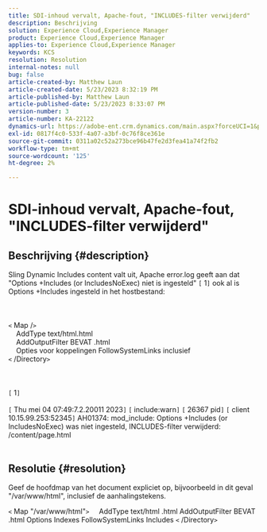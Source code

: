 ```yaml
---
title: SDI-inhoud vervalt, Apache-fout, "INCLUDES-filter verwijderd"
description: Beschrijving
solution: Experience Cloud,Experience Manager
product: Experience Cloud,Experience Manager
applies-to: Experience Cloud,Experience Manager
keywords: KCS
resolution: Resolution
internal-notes: null
bug: false
article-created-by: Matthew Laun
article-created-date: 5/23/2023 8:32:19 PM
article-published-by: Matthew Laun
article-published-date: 5/23/2023 8:33:07 PM
version-number: 3
article-number: KA-22122
dynamics-url: https://adobe-ent.crm.dynamics.com/main.aspx?forceUCI=1&pagetype=entityrecord&etn=knowledgearticle&id=72bd3ce5-a8f9-ed11-8849-6045bd0065b6
exl-id: 0817f4c0-533f-4a07-a3bf-0c76f8ce361e
source-git-commit: 0311a02c52a273bce96b47fe2d3fea41a74f2fb2
workflow-type: tm+mt
source-wordcount: '125'
ht-degree: 2%

---
```


# SDI-inhoud vervalt, Apache-fout, &quot;INCLUDES-filter verwijderd&quot;

## Beschrijving {#description}

Sling Dynamic Includes content valt uit, Apache error.log geeft aan dat &quot;Options +Includes (or IncludesNoExec) niet is ingesteld&quot; `[` 1`]`  ook al is Options +Includes ingesteld in het hostbestand:<br><br> <br><br>`<` Map /`>`
<br>    AddType text/html.html
<br>    AddOutputFilter BEVAT .html
<br>    Opties voor koppelingen FollowSystemLinks inclusief
<br>`<` /Directory`>` <br><br> <br><br>`[` 1`]` <br><br>`[` Thu mei 04 07:49:7.2.20011 2023`]`  `[` include:warn`]`  `[` 26367 pid`]`  `[` client 10.15.99.253:52345`]`  AH01374: mod_include: Options +Includes (or IncludesNoExec) was niet ingesteld, INCLUDES-filter verwijderd: /content/page.html
<br> 

## Resolutie {#resolution}


Geef de hoofdmap van het document expliciet op, bijvoorbeeld in dit geval &quot;/var/www/html&quot;, inclusief de aanhalingstekens.

`<` Map &quot;/var/www/html&quot;`>`
    AddType text/html .html AddOutputFilter BEVAT .html Options Indexes FollowSystemLinks Includes
`<` /Directory`>`
